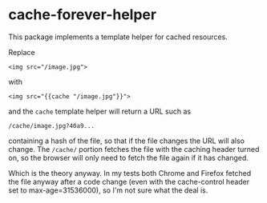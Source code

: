# cache-forever-helper

This package implements a template helper for cached resources.

Replace

    <img src="/image.jpg">

with

    <img src="{{cache "/image.jpg"}}">

and the `cache` template helper will return a URL such as

    /cache/image.jpg?40a9...

containing a hash of the file, so that if the file changes the URL
will also change.  The `/cache/` portion fetches the file with the
caching header turned on, so the browser will only need to fetch the
file again if it has changed.

Which is the theory anyway.  In my tests both Chrome and Firefox
fetched the file anyway after a code change (even with the
cache-control header set to max-age=31536000), so I'm not sure what
the deal is.
